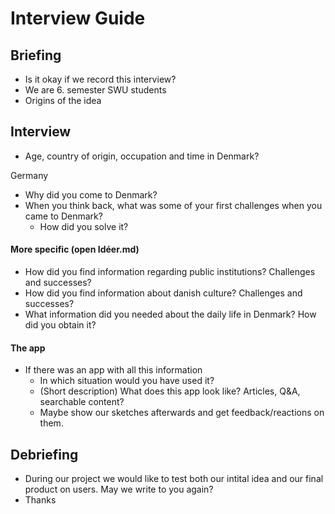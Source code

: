 # Interview Guide

## Briefing 

- Is it okay if we record this interview?
- We are 6. semester SWU students
- Origins of the idea

## Interview

- Age, country of origin, occupation and time in Denmark?

Germany

- Why did you come to Denmark?
- When you think back, what was some of your first challenges when you came to Denmark? 
  - How did you solve it?

#### More specific (open Idéer.md)

- How did you find information regarding public institutions? Challenges and successes?
- How did you find information about danish culture? Challenges and successes?
- What information did you needed about the daily life in Denmark? How did you obtain it? 

#### The app

- If there was an app with all this information
  - In which situation would you have used it?
  - (Short description) What does this app look like? Articles, Q&A, searchable content? 
  - Maybe show our sketches afterwards and get feedback/reactions on them.

## Debriefing

- During our project we would like to test both our intital idea and our final product on users. May we write to you again?
- Thanks